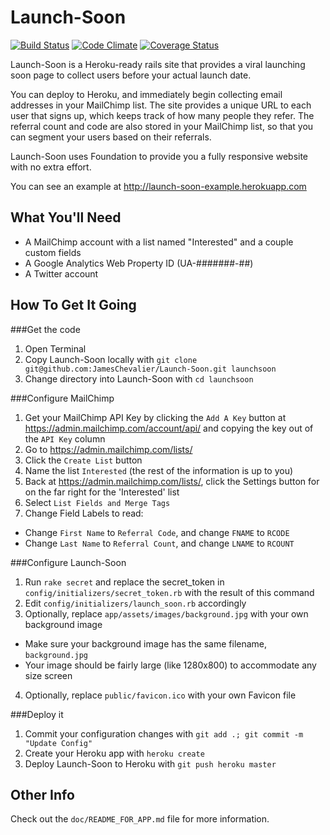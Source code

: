 Launch-Soon
===========

[![Build Status](https://travis-ci.org/JamesChevalier/Launch-Soon.png?branch=master)](https://travis-ci.org/JamesChevalier/Launch-Soon)
[![Code Climate](https://codeclimate.com/github/JamesChevalier/Launch-Soon.png)](https://codeclimate.com/github/JamesChevalier/Launch-Soon)
[![Coverage Status](https://coveralls.io/repos/JamesChevalier/Launch-Soon/badge.png?branch=master)](https://coveralls.io/r/JamesChevalier/Launch-Soon?branch=master)

Launch-Soon is a Heroku-ready rails site that provides a viral launching soon page to collect users before your actual launch date.

You can deploy to Heroku, and immediately begin collecting email addresses in your MailChimp list. The site provides a unique URL to each user that signs up, which keeps track of how many people they refer. The referral count and code are also stored in your MailChimp list, so that you can segment your users based on their referrals.

Launch-Soon uses Foundation to provide you a fully responsive website with no extra effort.

You can see an example at http://launch-soon-example.herokuapp.com


What You'll Need
----------------

* A MailChimp account with a list named "Interested" and a couple custom fields
* A Google Analytics Web Property ID (UA-#######-##)
* A Twitter account


How To Get It Going
-------------------

###Get the code
1. Open Terminal
2. Copy Launch-Soon locally with `git clone git@github.com:JamesChevalier/Launch-Soon.git launchsoon`
3. Change directory into Launch-Soon with `cd launchsoon`

###Configure MailChimp
1. Get your MailChimp API Key by clicking the `Add A Key` button at https://admin.mailchimp.com/account/api/ and copying the key out of the `API Key` column
2. Go to https://admin.mailchimp.com/lists/
3. Click the `Create List` button
4. Name the list `Interested` (the rest of the information is up to you)
5. Back at https://admin.mailchimp.com/lists/, click the Settings button for on the far right for the 'Interested' list
6. Select `List Fields and Merge Tags`
7. Change Field Labels to read:
 * Change `First Name` to `Referral Code`, and change `FNAME` to `RCODE`
 * Change `Last Name` to `Referral Count`, and change `LNAME` to `RCOUNT`

###Configure Launch-Soon
1. Run `rake secret` and replace the secret_token in `config/initializers/secret_token.rb` with the result of this command
2. Edit `config/initializers/launch_soon.rb` accordingly
3. Optionally, replace `app/assets/images/background.jpg` with your own background image
 * Make sure your background image has the same filename, `background.jpg`
 * Your image should be fairly large (like 1280x800) to accommodate any size screen
4. Optionally, replace `public/favicon.ico` with your own Favicon file

###Deploy it
1. Commit your configuration changes with `git add .; git commit -m "Update Config"`
2. Create your Heroku app with `heroku create`
3. Deploy Launch-Soon to Heroku with `git push heroku master`


Other Info
----------

Check out the `doc/README_FOR_APP.md` file for more information.
